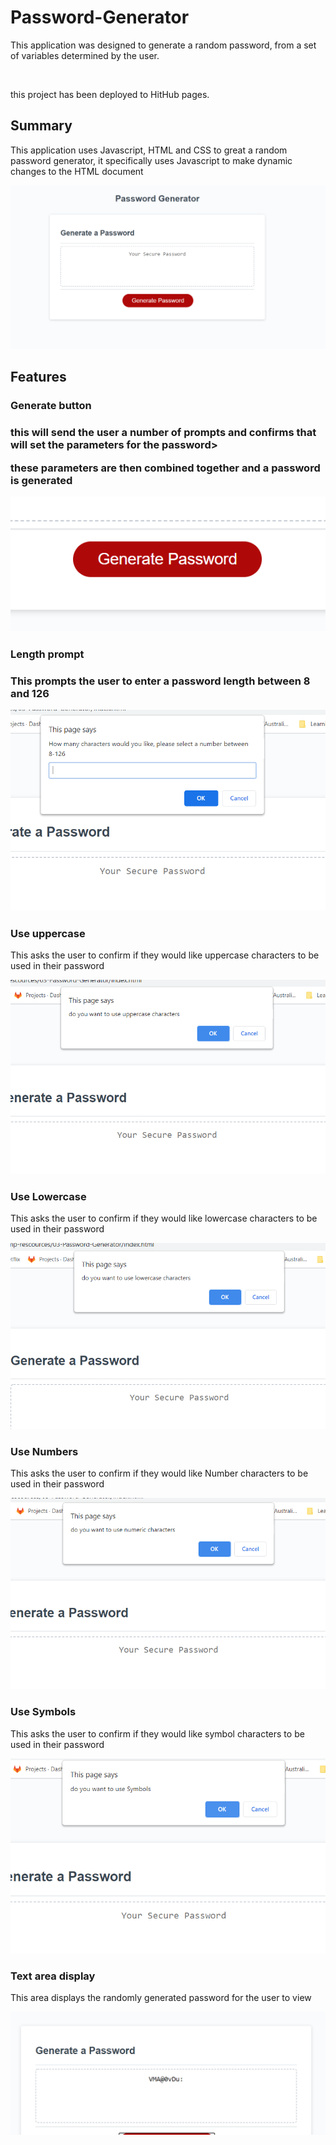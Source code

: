 <h1>Password-Generator</h1>
<p>This application was designed to generate a random password, from a set of variables determined by the user.</p><br>
<p>this project has been deployed to HitHub pages.</p>

<h2>Summary</h2>
<p>This application uses Javascript, HTML and CSS to great a random password generator, it specifically uses Javascript to make dynamic changes to the HTML document</p>

![](readme/2021-03-27-15-58-41.png)

<h2>Features</h2>
<h3>Generate button<h3>
<p>this will send the user a number of prompts and confirms that will set the parameters for the password>
<p>these parameters are then combined together and a password is generated</p>

![](readme/2021-03-27-15-59-02.png)

<h3>Length prompt<h3>
<p>This prompts the user to enter a password length between 8 and 126 </p>

![](readme/2021-03-27-15-59-24.png)

<h3>Use uppercase</h3>
<p>This asks the user to confirm if they would like uppercase characters to be used in their password</p>

![](readme/2021-03-27-16-00-02.png)

<h3>Use Lowercase</h3>
<p>This asks the user to confirm if they would like lowercase characters to be used in their password</p>

![](readme/2021-03-27-15-59-49.png)


<h3>Use Numbers</h3>
<p>This asks the user to confirm if they would like Number characters to be used in their password</p>

![](readme/2021-03-27-16-00-15.png)


<h3>Use Symbols</h3>
<p>This asks the user to confirm if they would like symbol characters to be used in their password</p>

![](readme/2021-03-27-16-00-31.png)

<h3>Text area display</h3>
<p>This area displays the randomly generated password for the user to view</p>

![](readme/2021-03-27-16-01-16.png)